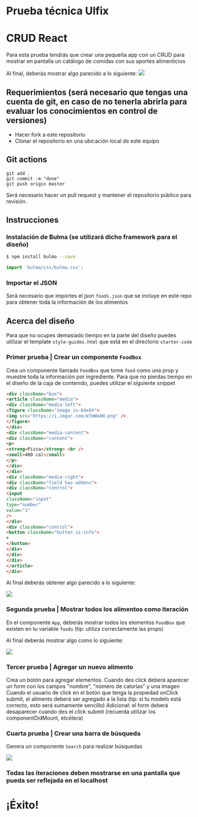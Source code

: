 # Prueba técnica Ulfix
# CRUD React

Para esta prueba tendrás que crear una pequeña app con un CRUD para mostrar en pantalla un catálogo de comidas con sus aportes alimenticios

Al final, deberás mostrar algo parecido a lo siguiente:
![](https://media.giphy.com/media/fH0dyqpPJRvTbiF5rJ/giphy.gif)

## Requerimientos (será necesario que tengas una cuenta de git, en caso de no tenerla abrirla para evaluar los conocimientos en control de versiones)

- Hacer fork a este repositorio
- Clonar el repositorio en una ubicación local de este equipo

## Git actions

```
git add .
git commit -m "done"
git push origin master
```

Será necesario hacer un pull request y mantener el repositorio público para revisión.

## Instrucciones

### Instalación de Bulma (se utilizará dicho framework para el diseño)

```sh
$ npm install bulma --save
```

```javascript
import 'bulma/css/bulma.css';
```

### Importar el JSON
Será necesario que importes el json `foods.json` que se incluye en este repo para obtener toda la información de los alimentos

## Acerca del diseño
Para que no ocupes demasiado tiempo en la parte del diseño puedes utilizar el template `style-guides.html` que está en el directorio `starter-code` 

### Primer prueba | Crear un componente `FoodBox`
Crea un componente llamado `FoodBox` que tome `food` como una prop y muestre toda la información por ingrediente. Para que no pierdas tiempo en el diseño de la caja de contenido, puedes utilizar el siguiente snippet

```html
<div className="box">
<article className="media">
<div className="media-left">
<figure className="image is-64x64">
<img src="https://i.imgur.com/eTmWoAN.png" />
</figure>
</div>
<div className="media-content">
<div className="content">
<p>
<strong>Pizza</strong> <br />
<small>400 cal</small>
</p>
</div>
</div>
<div className="media-right">
<div className="field has-addons">
<div className="control">
<input
className="input"
type="number" 
value="1"
/>
</div>
<div className="control">
<button className="button is-info">
+
</button>
</div>
</div>
</div>
</article>
</div>
```

Al final deberás obtener algo parecido a lo siguiente:

![](https://i.imgur.com/bY9i5Rw.png)

### Segunda prueba | Mostrar todos los alimentos como iteración

En el componente `App`, deberás mostrar todos los elementos `FoodBox` que existen en tu variable `foods` (tip: utiliza correctamente las props)

Al final deberás mostrar algo como lo siguiente:

![](https://i.imgur.com/3TVQJDO.png)

### Tercer prueba | Agregar un nuevo alimento

Crea un botón para agregar elementos.
Cuando des click deberá aparecer un form con los campos "nombre", "número de calorías" y una imagen
Cuando el usuario de click en el botón que tenga la propiedad onClick submit, el alimento deberá ser agregado a la lista (tip: si tu modelo está correcto, esto será sumamente sencillo)
Adicional: el form deberá desaparecer cuando des el click submit (recuerda utilizar los componentDidMount, etcétera)

### Cuarta prueba | Crear una barra de búsqueda 

Genera un componente `Search` para realizar búsquedas

![](https://i.imgur.com/XaOpAx8.png)


### Todas las iteraciones deben mostrarse en una pantalla que pueda ser reflejada en el localhost
# ¡Éxito!
